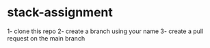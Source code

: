 # stack-assignment
1- clone this repo 
2- create a branch using your name
3- create a pull request on the main branch
